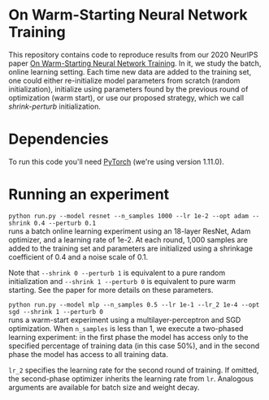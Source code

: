 # On Warm-Starting Neural Network Training
This repository contains code to reproduce results from our 2020 NeurIPS paper [On Warm-Starting Neural Network Training](https://arxiv.org/abs/1910.08475). In it, we study the batch, online learning setting. Each time new data are added to the training set, one could either re-initialize model parameters from scratch (random initialization), initialize using parameters found by the previous round of optimization (warm start), or use our proposed strategy, which we call *shrink-perturb* initialization.


# Dependencies

To run this code you'll need [PyTorch](https://pytorch.org/) (we're using version 1.11.0).

# Running an experiment

`python run.py --model resnet --n_samples 1000 --lr 1e-2 --opt adam --shrink 0.4 --perturb 0.1`\
runs a batch online learning experiment using an 18-layer ResNet, Adam optimizer, and a learning rate of 1e-2. At each round, 1,000 samples are added to the training set and parameters are initialized using a shrinkage coefficient of 0.4 and a noise scale of 0.1.

Note that `--shrink 0 --perturb 1` is equivalent to a pure random initialization and `--shrink 1 --perturb 0` is equivalent to pure warm starting. See the paper for more details on these parameters.

`python run.py --model mlp --n_samples 0.5 --lr 1e-1 --lr_2 1e-4 --opt sgd --shrink 1 --perturb 0`\
runs a warm-start experiment using a multilayer-perceptron and SGD optimization. When `n_samples` is less than 1, we execute a two-phased learning experiment: in the first phase the model has access only to the specified percentage of training data (in this case 50%), and in the second phase the model has access to all training data.

`lr_2` specifies the learning rate for the second round of training. If omitted, the second-phase optimizer inherits the learning rate from `lr`. Analogous arguments are available for batch size and weight decay.
